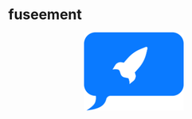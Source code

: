 # fuseement

<center>
  <img src="./logo.png" data-canonical-src="https://gyazo.com/eb5c5741b6a9a16c692170a41a49c858.png" width="200" />
</center>
